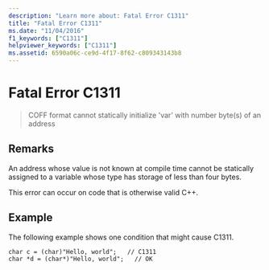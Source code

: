 ```yaml
---
description: "Learn more about: Fatal Error C1311"
title: "Fatal Error C1311"
ms.date: "11/04/2016"
f1_keywords: ["C1311"]
helpviewer_keywords: ["C1311"]
ms.assetid: 6590a06c-ce9d-4f17-8f62-c809343143b8
---
```

# Fatal Error C1311

> COFF format cannot statically initialize 'var' with number byte(s) of an address

## Remarks

An address whose value is not known at compile time cannot be statically assigned to a variable whose type has storage of less than four bytes.

This error can occur on code that is otherwise valid C++.

## Example

The following example shows one condition that might cause C1311.

```
char c = (char)"Hello, world";   // C1311
char *d = (char*)"Hello, world";   // OK
```
